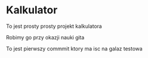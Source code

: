 # Kalkulator
To jest prosty prosty projekt kalkulatora

Robimy go przy okazji nauki gita

To jest pierwszy commmit ktory ma isc na galaz testowa
